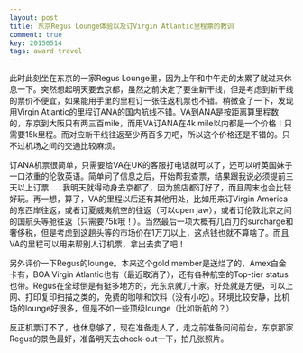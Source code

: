 ```yaml
---
layout: post
title: 东京Regus Lounge体验以及订Virgin Atlantic里程票的教训
comment: true
key: 20150514
tags: award travel
---
```


此时此刻坐在东京的一家Regus Lounge里，因为上午和中午走的太累了就过来休息一下。突然想起明天要去京都，虽然之前决定了要坐新干线，但是考虑到新干线的票价不便宜，如果能用手里的里程订一张往返机票也不错。稍微查了一下，发现用Virgin Atlantic的里程订ANA的国内航线不错。VA到ANA是按距离算里程数的，东京到大阪只有两三百mile，而用VA订ANA在4k mile以内都是一个价格！只需要15k里程。而对应新干线往返至少两百多刀吧，所以这个价格还是不错的。只不过机场之间的交通比较麻烦。

订ANA机票很简单，只需要给VA在UK的客服打电话就可以了，还可以听英国妹子一口浓重的伦敦英语。简单问了信息之后，开始帮我查票，结果跟我说必须提前三天以上订票……我明天就得动身去京都了，因为旅店都订好了，而且周末也会比较好玩。再一想，算了，VA的里程以后还有其他用处，比如用来订Virgin America的东西岸往返，或者订夏威夷航空的往返（可以open jaw），或者订伦敦北京之间的国航头等舱往返（只需要75k哦！）。当然最后一项大概有几百刀的surcharge和奢侈税，但是考虑到这趟头等的市场价在1万刀以上，这点钱也就不算啥了。而且VA的里程可以用来帮别人订机票，拿出去卖了吧！

另外评价一下Regus的lounge。本来这个gold member是送烂了的，Amex白金卡有，BOA Virgin Atlantic也有（最近取消了），还有各种航空的Top-tier status也带。Regus在全球倒是有挺多地方的，光东京就几十家。好处就是方便，可以上网、打印复印扫描之类的，免费的咖啡和饮料（没有小吃）。环境比较安静，比机场的lounge好很多，但是不如一些顶级lounge（比如新航的？）

反正机票订不了，也休息够了，现在准备走人了，走之前准备问问前台，东京那家Regus的景色最好，准备明天去check-out一下，拍几张照片。
